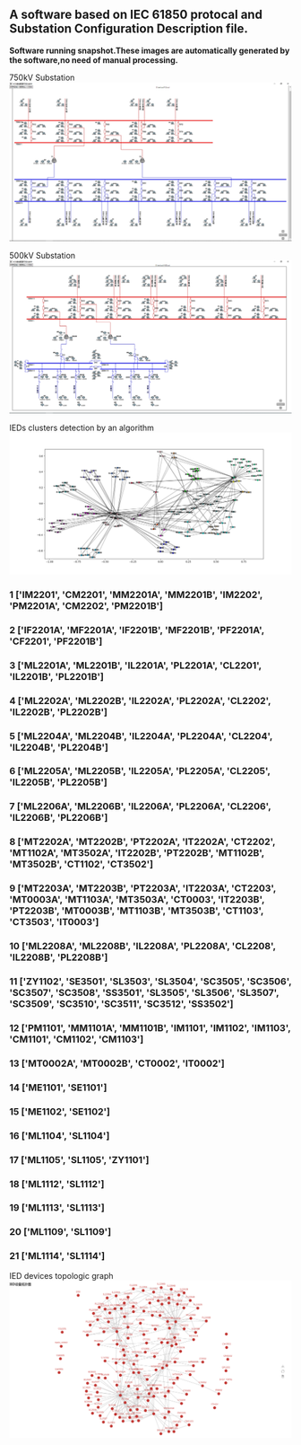 ## A software based on IEC 61850 protocal and Substation Configuration Description file.
**Software running snapshot.These images are automatically generated by the software,no need of manual processing.**

750kV Substation
![1.png](./1.PNG)

500kV Substation
![demo.png](./demo.PNG)

IEDs clusters detection by an algorithm
![topologic_graph](./demo2.png)
### 1 ['IM2201', 'CM2201', 'MM2201A', 'MM2201B', 'IM2202', 'PM2201A', 'CM2202', 'PM2201B']
### 2 ['IF2201A', 'MF2201A', 'IF2201B', 'MF2201B', 'PF2201A', 'CF2201', 'PF2201B']
### 3 ['ML2201A', 'ML2201B', 'IL2201A', 'PL2201A', 'CL2201', 'IL2201B', 'PL2201B']
### 4 ['ML2202A', 'ML2202B', 'IL2202A', 'PL2202A', 'CL2202', 'IL2202B', 'PL2202B']
### 5 ['ML2204A', 'ML2204B', 'IL2204A', 'PL2204A', 'CL2204', 'IL2204B', 'PL2204B']
### 6 ['ML2205A', 'ML2205B', 'IL2205A', 'PL2205A', 'CL2205', 'IL2205B', 'PL2205B']
### 7 ['ML2206A', 'ML2206B', 'IL2206A', 'PL2206A', 'CL2206', 'IL2206B', 'PL2206B']
### 8 ['MT2202A', 'MT2202B', 'PT2202A', 'IT2202A', 'CT2202', 'MT1102A', 'MT3502A', 'IT2202B', 'PT2202B', 'MT1102B', 'MT3502B', 'CT1102', 'CT3502']
### 9 ['MT2203A', 'MT2203B', 'PT2203A', 'IT2203A', 'CT2203', 'MT0003A', 'MT1103A', 'MT3503A', 'CT0003', 'IT2203B', 'PT2203B', 'MT0003B', 'MT1103B', 'MT3503B', 'CT1103', 'CT3503', 'IT0003']
### 10 ['ML2208A', 'ML2208B', 'IL2208A', 'PL2208A', 'CL2208', 'IL2208B', 'PL2208B']
### 11 ['ZY1102', 'SE3501', 'SL3503', 'SL3504', 'SC3505', 'SC3506', 'SC3507', 'SC3508', 'SS3501', 'SL3505', 'SL3506', 'SL3507', 'SC3509', 'SC3510', 'SC3511', 'SC3512', 'SS3502']
### 12 ['PM1101', 'MM1101A', 'MM1101B', 'IM1101', 'IM1102', 'IM1103', 'CM1101', 'CM1102', 'CM1103']
### 13 ['MT0002A', 'MT0002B', 'CT0002', 'IT0002']
### 14 ['ME1101', 'SE1101']
### 15 ['ME1102', 'SE1102']
### 16 ['ML1104', 'SL1104']
### 17 ['ML1105', 'SL1105', 'ZY1101']
### 18 ['ML1112', 'SL1112']
### 19 ['ML1113', 'SL1113']
### 20 ['ML1109', 'SL1109']
### 21 ['ML1114', 'SL1114']


IED devices topologic graph
![topologic_graph](./IEDs.PNG)
